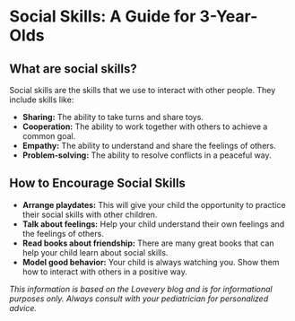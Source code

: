# Social Skills: A Guide for 3-Year-Olds

## What are social skills?

Social skills are the skills that we use to interact with other people. They include skills like:

*   **Sharing:** The ability to take turns and share toys.
*   **Cooperation:** The ability to work together with others to achieve a common goal.
*   **Empathy:** The ability to understand and share the feelings of others.
*   **Problem-solving:** The ability to resolve conflicts in a peaceful way.

## How to Encourage Social Skills

*   **Arrange playdates:** This will give your child the opportunity to practice their social skills with other children.
*   **Talk about feelings:** Help your child understand their own feelings and the feelings of others.
*   **Read books about friendship:** There are many great books that can help your child learn about social skills.
*   **Model good behavior:** Your child is always watching you. Show them how to interact with others in a positive way.

*This information is based on the Lovevery blog and is for informational purposes only. Always consult with your pediatrician for personalized advice.*
